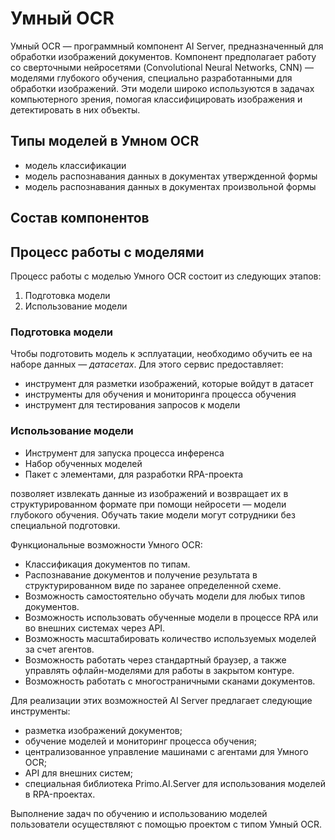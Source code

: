 # Умный OCR

Умный OCR — программный компонент AI Server, предназначенный для обработки изображений документов. Компонент предполагает работу со сверточными нейросетями (Convolutional Neural Networks, CNN) — моделями глубокого обучения, специально разработанными для обработки изображений. Эти модели широко используются в задачах компьютерного зрения, помогая классифицировать изображения и детектировать в них объекты.

## Типы моделей в Умном OCR

* модель классификации
* модель распознавания данных в документах утвержденной формы
* модель распознавания данных в документах произвольной формы

## Состав компонентов



## Процесс работы с моделями
Процесс работы с моделью Умного OCR состоит из следующих этапов:
1. Подготовка модели
2. Использование модели

### Подготовка модели
Чтобы подготовить модель к эсплуатации, необходимо обучить ее на наборе данных — *датасетах*. Для этого сервис предоставляет:
* инструмент для разметки изображений, которые войдут в датасет
* инструменты для обучения и мониторинга процесса обучения
* инструмент для тестирования запросов к модели

### Использование модели

* Инструмент для запуска процесса инференса
* Набор обученных моделей
* Пакет с элементами, для разработки RPA-проекта




позволяет извлекать данные из изображений и возвращает их в структурированном формате при помощи нейросети — модели глубокого обучения. Обучать такие модели могут сотрудники без специальной подготовки.

Функциональные возможности Умного OCR:
* Классификация документов по типам.
* Распознавание документов и получение результата в структурированном виде по заранее определенной схеме.
* Возможность самостоятельно обучать модели для любых типов документов.
* Возможность использовать обученные модели в процессе RPA или во внешних системах через API.
* Возможность масштабировать количество используемых моделей за счет агентов.
* Возможность работать через стандартный браузер, а также управлять офлайн-моделями для работы в закрытом контуре.
* Возможность работать с многостраничными сканами документов.


Для реализации этих возможностей AI Server предлагает следующие инструменты:
* разметка изображений документов;
* обучение моделей и мониторинг процесса обучения;
* централизованное управление машинами с агентами для Умного OCR;
* API для внешних систем;
* специальная библиотека Primo.AI.Server для использования моделей в RPA-проектах. 

Выполнение задач по обучению и использованию моделей пользователи осуществляют с помощью проектом с типом Умный OCR.
